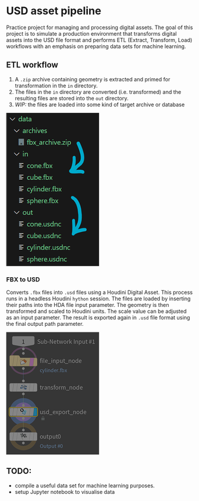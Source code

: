 # USD asset pipeline
Practice project for managing and processing digital assets. The goal of this project is to simulate a production environment that transforms digital assets into the USD file format and performs ETL (Extract, Transform, Load) workflows with an emphasis on preparing data sets for machine learning.

## ETL workflow
1. A `.zip` archive containing geometry is extracted and primed for transformation in the `in` directory.
2. The files in the `in` directory are converted (i.e. transformed) and the resulting files are stored into the `out` directory.
3. *WIP:* the files are loaded into some kind of target archive or database

![FBX to USD flow](images/transformation.png)

### FBX to USD
Converts `.fbx` files into `.usd` files using a Houdini Digital Asset. This process runs in a headless Houdini `hython` session.
The files are loaded by inserting their paths into the HDA file input parameter. The geometry is then transformed and scaled to Houdini units. The scale value can be adjusted as an input parameter. The result is exported again in `.usd` file format using the final output path parameter.

![FBX to USD HDA](images/fbx_to_usd_hda.png)

## TODO:
- compile a useful data set for machine learning purposes.
- setup Jupyter notebook to visualise data
